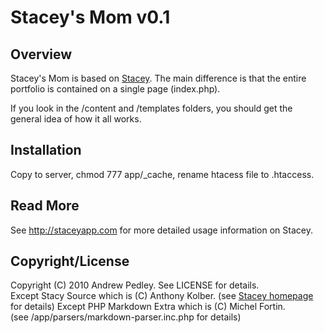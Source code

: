 # Stacey's Mom v0.1

## Overview
Stacey's Mom is based on [Stacey](http://staceyapp.com/).  The main difference is that the entire portfolio is contained on a single page (index.php).

If you look in the /content and /templates folders, you should get the general idea of how it all works.

## Installation

Copy to server, chmod 777 app/_cache, rename htacess file to .htaccess.

## Read More

See http://staceyapp.com for more detailed usage information on Stacey.

## Copyright/License

Copyright (C) 2010 Andrew Pedley. See LICENSE for details.  
Except Stacy Source which is (C) Anthony Kolber.
(see [Stacey homepage](http://staceyapp.com) for details)
Except PHP Markdown Extra which is (C) Michel Fortin.  
(see /app/parsers/markdown-parser.inc.php for details)
